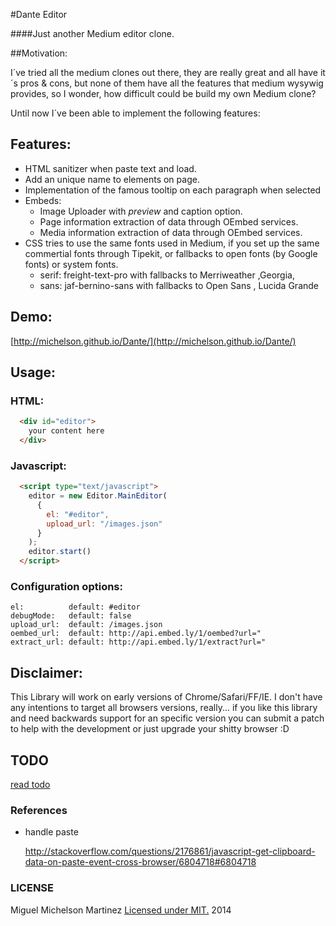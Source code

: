 #Dante Editor

####Just another Medium editor clone.

##Motivation:

I´ve tried all the medium clones out there, they are really great and all have it´s pros & cons, but none of them have all the features that medium wysywig provides, so I wonder, how difficult could be build my own Medium clone?

Until now I´ve been able to implement the following features:

## Features:

+ HTML sanitizer when paste text and load.
+ Add an unique name to elements on page.
+ Implementation of the famous tooltip on each paragraph when selected
+ Embeds:
  + Image Uploader with *preview* and caption option.
  + Page information extraction of data through OEmbed services.
  + Media information extraction of data through OEmbed services.
+ CSS tries to use the same fonts used in Medium, if you set up the same commertial fonts through Tipekit, or fallbacks to open fonts (by Google fonts) or system fonts.
  + serif: freight-text-pro with fallbacks to Merriweather ,Georgia,
  + sans:  jaf-bernino-sans with fallbacks to Open Sans , Lucida Grande


## Demo:

[http://michelson.github.io/Dante/](http://michelson.github.io/Dante/)

## Usage:

### HTML:

```html
  <div id="editor">
    your content here
  </div>
```

### Javascript:

```html
  <script type="text/javascript">
    editor = new Editor.MainEditor(
      {
        el: "#editor",
        upload_url: "/images.json"
      }
    );
    editor.start()
  </script>
```

### Configuration options:

    el:          default: #editor
    debugMode:   default: false
    upload_url:  default: /images.json
    oembed_url:  default: http://api.embed.ly/1/oembed?url="
    extract_url: default: http://api.embed.ly/1/extract?url="

## Disclaimer:

This Library will work on early versions of Chrome/Safari/FF/IE.
I don't have any intentions to target all browsers versions, really... if you like this library and need backwards support for an specific version you can submit a patch to help with the development or just upgrade your shitty browser :D

## TODO

  [read todo](./TODO.md)

### References

+ handle paste

  http://stackoverflow.com/questions/2176861/javascript-get-clipboard-data-on-paste-event-cross-browser/6804718#6804718

### LICENSE

Miguel Michelson Martinez [Licensed under MIT.](./license.md) 2014